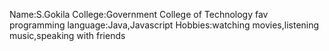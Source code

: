 Name:S.Gokila
College:Government College of Technology
fav programming language:Java,Javascript
Hobbies:watching movies,listening music,speaking with friends